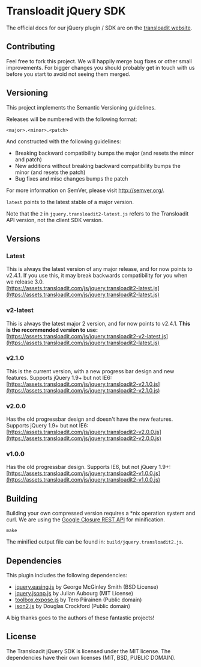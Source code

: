 # Transloadit jQuery SDK

The official docs for our jQuery plugin / SDK are on the
[transloadit website](http://transloadit.com/docs/jquery-plugin).

## Contributing

Feel free to fork this project. We will happily merge bug fixes or other small
improvements. For bigger changes you should probably get in touch with us
before you start to avoid not seeing them merged.

## Versioning

This project implements the Semantic Versioning guidelines.

Releases will be numbered with the following format:

`<major>.<minor>.<patch>`

And constructed with the following guidelines:

* Breaking backward compatibility bumps the major (and resets the minor and patch)
* New additions without breaking backward compatibility bumps the minor (and resets the patch)
* Bug fixes and misc changes bumps the patch

For more information on SemVer, please visit http://semver.org/.

`latest` points to the latest stable of a major version.

Note that the `2` in `jquery.transloadit2-latest.js` refers to the Transloadit
API version, not the client SDK version.

## Versions

### Latest

This is always the latest version of any major release, and for now points to v2.4.1. If you use this, it may break backwards compatibility for you when we release 3.0.<br />
[https://assets.transloadit.com/js/jquery.transloadit2-latest.js](https://assets.transloadit.com/js/jquery.transloadit2-latest.js)

### v2-latest

This is always the latest major 2 version, and for now points to v2.4.1. <strong>This is the recommended version to use:</strong><br />
[https://assets.transloadit.com/js/jquery.transloadit2-v2-latest.js](https://assets.transloadit.com/js/jquery.transloadit2-latest.js)

### v2.1.0

This is the current version, with a new progress bar design and new features. Supports jQuery 1.9+ but not IE6:<br />
[https://assets.transloadit.com/js/jquery.transloadit2-v2.1.0.js](https://assets.transloadit.com/js/jquery.transloadit2-v2.1.0.js)

### v2.0.0

Has the old progressbar design and doesn't have the new features. Supports jQuery 1.9+ but not IE6:<br />
[https://assets.transloadit.com/js/jquery.transloadit2-v2.0.0.js](https://assets.transloadit.com/js/jquery.transloadit2-v2.0.0.js)

### v1.0.0

Has the old progressbar design. Supports IE6, but not jQuery 1.9+:<br />
[https://assets.transloadit.com/js/jquery.transloadit2-v1.0.0.js](https://assets.transloadit.com/js/jquery.transloadit2-v1.0.0.js)


## Building

Building your own compressed version requires a *nix operation system and curl.
We are using the [Google Closure REST API](http://code.google.com/closure/compiler/docs/gettingstarted_api.html)
for minification.

    make

The minified output file can be found in: `build/jquery.transloadit2.js`.

## Dependencies

This plugin includes the following dependencies:

* [jquery.easing.js](http://gsgd.co.uk/sandbox/jquery/easing/) by George McGinley Smith (BSD License)
* [jquery.jsonp.js](http://code.google.com/p/jquery-jsonp/) by Julian Aubourg (MIT License)
* [toolbox.expose.js](http://flowplayer.org/tools/toolbox/expose.html) by Tero Piirainen (Public domain)
* [json2.js](http://www.json.org/json2.js) by Douglas Crockford (Public domain)

A big thanks goes to the authors of these fantastic projects!

## License

The Transloadit jQuery SDK is licensed under the MIT license. The dependencies
have their own licenses (MIT, BSD, PUBLIC DOMAIN).
